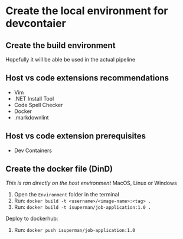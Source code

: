 
# Create the local environment for devcontaier

## Create the build environment

Hopefully it will be able be used in the actual pipeline

## Host vs code extensions recommendations

* Vim
* .NET Install Tool
* Code Spell Checker
* Docker
* .markdownlint

## Host vs code extension prerequisites

* Dev Containers


## Create the docker file (DinD)

_This is ran directly on the host environment_ MacOS, Linux or Windows

1. Open the `Environment` folder in the terminal
2. Run: `docker build -t <username>/<image-name>:<tag> .`
3. Run: `docker build -t isuperman/job-application:1.0 .`

Deploy to dockerhub:

1. Run: `docker push isuperman/job-application:1.0`
